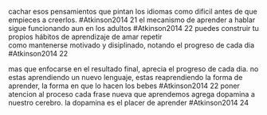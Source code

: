 cachar esos pensamientos que pintan los idiomas como dificil antes de que empieces a creerlos. #Atkinson2014 21
el mecanismo de aprender a hablar sigue funcionando aun en los adultos #Atkinson2014 22
puedes construir tu propios hábitos de aprendizaje de amar repetir  
como mantenerse motivado y disiplinado, notando el progreso de cada dia #Atkinson2014 22

mas que enfocarse en el resultado final, aprecia el progreso de cada dia. no estas aprendiendo un nuevo lenguaje, estas reaprendiendo la forma de aprender, la forma en que lo hacen los bebes #Atkinson2014 22
poner atencion al proceso
cada frase nueva que aprendemos agrega dopamina a nuestro cerebro. la dopamina es el placer de aprender #Atkinson2014 24

